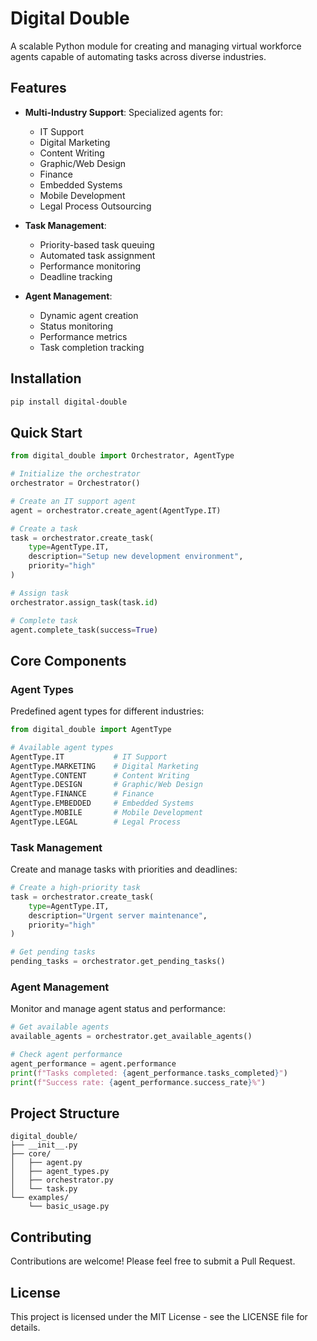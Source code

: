 # Digital Double

A scalable Python module for creating and managing virtual workforce agents capable of automating tasks across diverse industries.

## Features

- **Multi-Industry Support**: Specialized agents for:
  - IT Support
  - Digital Marketing
  - Content Writing
  - Graphic/Web Design
  - Finance
  - Embedded Systems
  - Mobile Development
  - Legal Process Outsourcing

- **Task Management**:
  - Priority-based task queuing
  - Automated task assignment
  - Performance monitoring
  - Deadline tracking

- **Agent Management**:
  - Dynamic agent creation
  - Status monitoring
  - Performance metrics
  - Task completion tracking

## Installation

```bash
pip install digital-double
```

## Quick Start

```python
from digital_double import Orchestrator, AgentType

# Initialize the orchestrator
orchestrator = Orchestrator()

# Create an IT support agent
agent = orchestrator.create_agent(AgentType.IT)

# Create a task
task = orchestrator.create_task(
    type=AgentType.IT,
    description="Setup new development environment",
    priority="high"
)

# Assign task
orchestrator.assign_task(task.id)

# Complete task
agent.complete_task(success=True)
```

## Core Components

### Agent Types
Predefined agent types for different industries:
```python
from digital_double import AgentType

# Available agent types
AgentType.IT           # IT Support
AgentType.MARKETING    # Digital Marketing
AgentType.CONTENT      # Content Writing
AgentType.DESIGN       # Graphic/Web Design
AgentType.FINANCE      # Finance
AgentType.EMBEDDED     # Embedded Systems
AgentType.MOBILE       # Mobile Development
AgentType.LEGAL        # Legal Process
```

### Task Management
Create and manage tasks with priorities and deadlines:
```python
# Create a high-priority task
task = orchestrator.create_task(
    type=AgentType.IT,
    description="Urgent server maintenance",
    priority="high"
)

# Get pending tasks
pending_tasks = orchestrator.get_pending_tasks()
```

### Agent Management
Monitor and manage agent status and performance:
```python
# Get available agents
available_agents = orchestrator.get_available_agents()

# Check agent performance
agent_performance = agent.performance
print(f"Tasks completed: {agent_performance.tasks_completed}")
print(f"Success rate: {agent_performance.success_rate}%")
```

## Project Structure

```
digital_double/
├── __init__.py
├── core/
│   ├── agent.py
│   ├── agent_types.py
│   ├── orchestrator.py
│   └── task.py
└── examples/
    └── basic_usage.py
```

## Contributing

Contributions are welcome! Please feel free to submit a Pull Request.

## License

This project is licensed under the MIT License - see the LICENSE file for details.